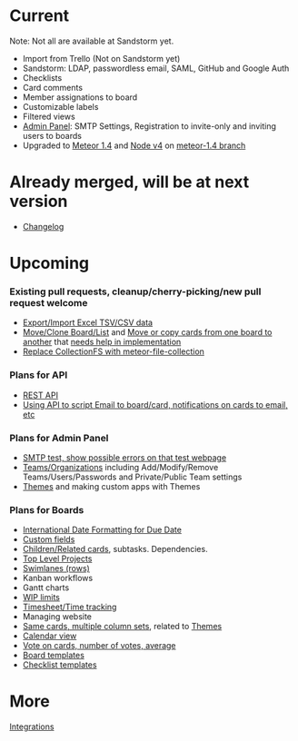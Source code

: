 # Current

Note: Not all are available at Sandstorm yet.

* Import from Trello (Not on Sandstorm yet)
* Sandstorm: LDAP, passwordless email, SAML, GitHub and Google Auth
* Checklists
* Card comments
* Member assignations to board
* Customizable labels
* Filtered views
* [Admin Panel](https://github.com/wekan/wekan/blob/devel/CHANGELOG.md#v0111-rc2-2017-03-05-wekan-prerelease): SMTP Settings, Registration to invite-only and inviting users to boards
* Upgraded to [Meteor 1.4](https://github.com/wekan/wekan/pull/957) and [Node v4](https://github.com/wekan/wekan/issues/788) on [meteor-1.4 branch](https://github.com/wekan/wekan/tree/meteor-1.4)

# Already merged, will be at next version

* [Changelog](https://github.com/wekan/wekan/blob/devel/CHANGELOG.md)

# Upcoming

### Existing pull requests, cleanup/cherry-picking/new pull request welcome

* [Export/Import Excel TSV/CSV data](https://github.com/wekan/wekan/pull/413)
* [Move/Clone Board/List](https://github.com/wekan/wekan/pull/446) and [Move or copy cards from one board to another](https://github.com/wekan/wekan/issues/797) that [needs help in implementation](https://github.com/wekan/wekan/issues/979)
* [Replace CollectionFS with meteor-file-collection](https://github.com/wekan/wekan/pull/875)

### Plans for API

* [REST API](https://github.com/wekan/wekan/issues/166)
* [Using API to script Email to board/card, notifications on cards to email, etc](https://github.com/wekan/wekan/issues/794)

### Plans for Admin Panel

* [SMTP test, show possible errors on that test webpage](https://github.com/wekan/wekan/issues/949)
* [Teams/Organizations](https://github.com/wekan/wekan/issues/802) including Add/Modify/Remove Teams/Users/Passwords and Private/Public Team settings
* [Themes](https://github.com/wekan/wekan/issues/781) and making custom apps with Themes

### Plans for Boards

* [International Date Formatting for Due Date](https://github.com/wekan/wekan/issues/838)
* [Custom fields](https://github.com/wekan/wekan/issues/807)
* [Children/Related cards](https://github.com/wekan/wekan/issues/709), subtasks. Dependencies. 
* [Top Level Projects](https://github.com/wekan/wekan/issues/641)
* [Swimlanes (rows)](https://github.com/wekan/wekan/issues/955)
* Kanban workflows
* Gantt charts
* [WIP limits](https://github.com/wekan/wekan/issues/783)
* [Timesheet/Time tracking](https://github.com/wekan/wekan/issues/812)
* Managing website
* [Same cards, multiple column sets](https://github.com/wekan/wekan/issues/211), related to [Themes](https://github.com/wekan/wekan/issues/781)
* [Calendar view](https://github.com/wekan/wekan/issues/808)
* [Vote on cards, number of votes, average](https://github.com/wekan/wekan/issues/796)
* [Board templates](https://github.com/wekan/wekan/issues/786)
* [Checklist templates](https://github.com/wekan/wekan/issues/904)

# More

[Integrations](https://github.com/wekan/wekan/wiki/Integrations)